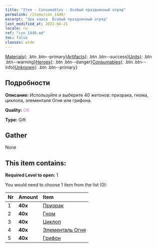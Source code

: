 ```yaml
---
title: "Item - Consumables - Особый праздничный отряд"
permalink: /Items/con_1440/
excerpt: "Эра хаоса  Особый праздничный отряд"
last_modified_at: 2021-04-21
locale: ru
ref: "con_1440.md"
toc: false
classes: wide
---
```

 [Materials](/ru/Items/){: .btn .btn--primary}[Artifacts](/ru/Items/Artifacts/){: .btn .btn--success}[Units](/ru/Items/Units/){: .btn .btn--warning}[Heroes](/ru/Items/Heroes/){: .btn .btn--danger}[Consumables](/ru/Items/Consumables/){: .btn .btn--info}[Unknown](/ru/Items/Unknown/){: .btn .btn--primary}

## Подробности
 **Описание:** Используйте и выберите 40 жетонов: призрака, гнома, циклопа, элементаля Огня или грифона.

 **Quality:** <span style="color: #DA70D6">OK</span>

 **Type:** Gift

## Gather

  None

## This item contains:

 **Required Level to open:** 1

 You would need to choose 1 item from the list (0):

  | Nr | Amount |     Item    |
  |:---|:-------|:------------|
  | 1 |  **40x** | [Призрак](/ru/Items/unt_210/) |  | 
  | 2 |  **40x** | [Гном](/ru/Items/unt_200/) |  | 
  | 3 |  **40x** | [Циклоп](/ru/Items/unt_222/) |  | 
  | 4 |  **40x** | [Элементаль Огня](/ru/Items/unt_265/) |  | 
  | 5 |  **40x** | [Грифон](/ru/Items/unt_192/) |  | 
